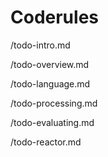 # Coderules

/todo-intro.md

/todo-overview.md

/todo-language.md

/todo-processing.md

/todo-evaluating.md

/todo-reactor.md
